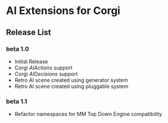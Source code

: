 # AI Extensions for Corgi

## Release List

### beta 1.0

* Initial Release
* Corgi _AIActions_ support
* Corgi _AIDecisions_ support
* Retro AI scene created using generator system
* Retro AI scene created using pluggable system

### beta 1.1

* Refactor namespaces for MM Top Down Engine compatibility
